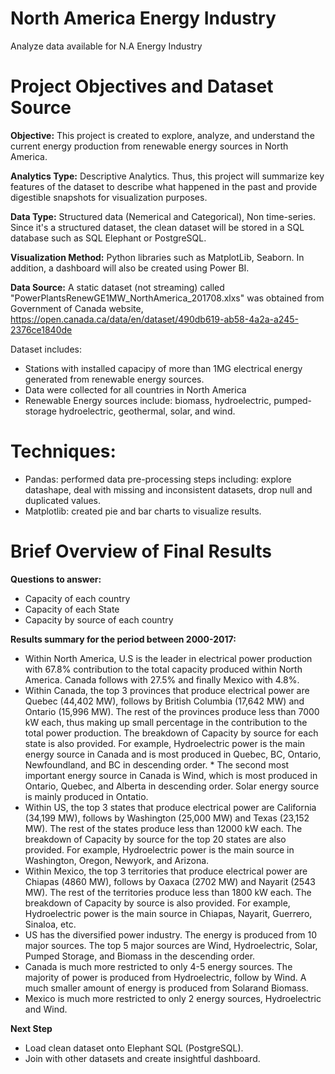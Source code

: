# North America Energy Industry
 Analyze data available for N.A Energy Industry

# Project Objectives and Dataset Source

**Objective:** This project is created to explore, analyze, and understand the current energy production from renewable energy sources in North America.

**Analytics Type:** Descriptive Analytics. Thus, this project will summarize key features of the dataset to describe what happened in the past and provide digestible snapshots for visualization purposes.

**Data Type:** Structured data (Nemerical and Categorical), Non time-series. Since it's a structured dataset, the clean dataset will be stored in a SQL database such as SQL Elephant or PostgreSQL.

**Visualization Method:** Python libraries such as MatplotLib, Seaborn. In addition, a dashboard will also be created using Power BI.

**Data Source:** A static dataset (not streaming) called "PowerPlantsRenewGE1MW_NorthAmerica_201708.xlxs" was obtained from Government of Canada website, https://open.canada.ca/data/en/dataset/490db619-ab58-4a2a-a245-2376ce1840de

Dataset includes:

*   Stations with installed capacipy of more than 1MG electrical energy generated from renewable energy sources.
*   Data were collected for all countries in North America
*   Renewable Energy sources include: biomass, hydroelectric, pumped-storage hydroelectric, geothermal, solar, and wind.

# Techniques:

* Pandas: performed data pre-processing steps including: explore datashape, deal with missing and inconsistent datasets, drop null and duplicated values.
* Matplotlib: created pie and bar charts to visualize results. 


# Brief Overview of Final Results

**Questions to answer:**

* Capacity of each country
* Capacity of each State
* Capacity by source of each country

**Results summary for the period between 2000-2017:**

* Within North America, U.S is the leader in electrical power production with 67.8% contribution to the total capacity produced within North America. Canada follows with 27.5% and finally Mexico with 4.8%.
* Within Canada, the top 3 provinces that produce electrical power are Quebec (44,402 MW), follows by British Columbia (17,642 MW) and Ontario (15,996 MW). The rest of the provinces produce less than 7000 kW each, thus making up small percentage in the contribution to the total power production. The breakdown of Capacity by source for each state is also provided. For example, Hydroelectric power is the main energy source in Canada and is most produced in Quebec, BC, Ontario, Newfoundland, and BC in descending order. * The second most important energy source in Canada is Wind, which is most produced in Ontario, Quebec, and Alberta in descending order. Solar energy source is mainly produced in Ontatio.
* Within US, the top 3 states that produce electrical power are California (34,199 MW), follows by Washington (25,000 MW) and Texas (23,152 MW). The rest of the states produce less than 12000 kW each. The breakdown of Capacity by source for the top 20 states are also provided. For example, Hydroelectric power is the main source in Washington, Oregon, Newyork, and Arizona.
* Within Mexico, the top 3 territories that produce electrical power are Chiapas (4860 MW), follows by Oaxaca (2702 MW) and Nayarit (2543 MW). The rest of the territories produce less than 1800 kW each. The breakdown of Capacity by source is also provided. For example, Hydroelectric power is the main source in Chiapas, Nayarit, Guerrero, Sinaloa, etc.
* US has the diversified power industry. The energy is produced from 10 major sources. The top 5 major sources are Wind, Hydroelectric, Solar, Pumped Storage, and Biomass in the descending order.
* Canada is much more restricted to only 4-5 energy sources. The majority of power is produced from Hydroelectric, follow by Wind. A much smaller amount of energy is produced from Solarand Biomass.
* Mexico is much more restricted to only 2 energy sources, Hydroelectric and Wind.

**Next Step**

* Load clean dataset onto Elephant SQL (PostgreSQL).
* Join with other datasets and create insightful dashboard.
